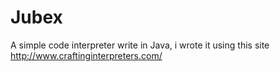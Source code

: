 # Jubex
A simple code interpreter write in Java, i wrote it using this site http://www.craftinginterpreters.com/
